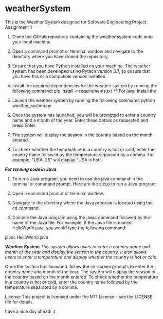 # weatherSystem
This is the Weather System designed for Software Engineering Project Assignment 1


1. Clone the GitHub repository containing the weather system code onto your local machine.

2. Open a command prompt or terminal window and navigate to the directory where you have cloned the repository.

3. Ensure that you have Python installed on your machine. The weather system has been developed using Python version 3.7, so ensure that you have this or a compatible version installed.

3. Install the required dependencies for the weather system by running the following command: pip install -r requirements.txt
** For java, install the 

4. Launch the weather system by running the following command: python weather_system.py

5. Once the system has launched, you will be prompted to enter a country name and a month of the year. Enter these details as requested and press Enter.

6. The system will display the season in the country based on the month entered.

7. To check whether the temperature in a country is hot or cold, enter the country name followed by the temperature separated by a comma. For example, "USA, 25" will display "USA is hot".

***For renning code in Java***
1. To run a Java program, you need to use the java command in the terminal or command prompt. Here are the steps to run a Java program:

2. Open a command prompt or terminal window.

3. Navigate to the directory where the Java program is located using the cd command.

4. Compile the Java program using the javac command followed by the name of the Java file. For example, if the Java file is named HelloWorld.java, you would type the following command:

javac HelloWorld.java


***Weather System***
*This system allows users to enter a country name and month of the year and display the season in the country. It also allows users to enter a temperature and display whether the country is hot or cold.*

Once the system has launched, follow the on-screen prompts to enter the country name and month of the year. The system will display the season in the country based on the month entered. To check whether the temperature in a country is hot or cold, enter the country name followed by the temperature separated by a comma.

License
This project is licensed under the MIT License - see the LICENSE file for details.

have a nice day ahead! :)
